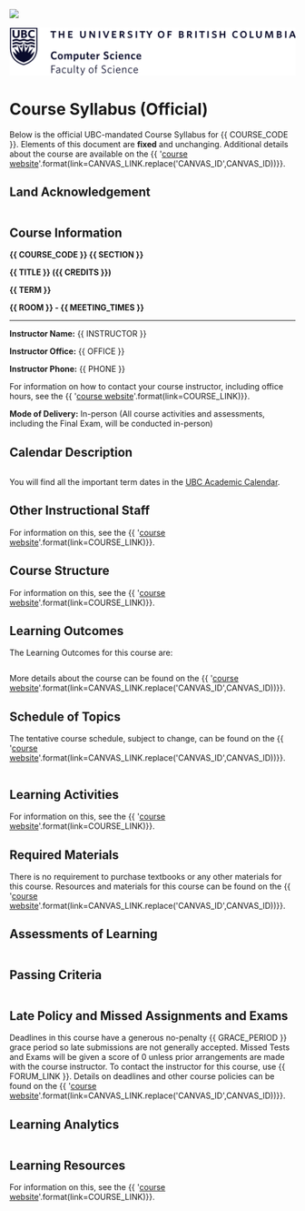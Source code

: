 ![](../images/header.jpg)

![](../images/UBC_CS.png)

# Course Syllabus (Official)

Below is the official UBC-mandated Course Syllabus for {{ COURSE_CODE }}.
Elements of this document are **fixed** and unchanging.
Additional details about the course are available on the {{ '[course website]({link})'.format(link=CANVAS_LINK.replace('CANVAS_ID',CANVAS_ID))}}.

## Land Acknowledgement

```{include} syllabus_bits/land_acknowledgement.md
```

## Course Information

**{{ COURSE_CODE }} {{ SECTION }}**

**{{ TITLE }} ({{ CREDITS }})**

**{{ TERM }}**

**{{ ROOM }} - {{ MEETING_TIMES }}**

---

**Instructor Name:** {{ INSTRUCTOR }}

**Instructor Office:** {{ OFFICE }}

**Instructor Phone:** {{ PHONE }}

For information on how to contact your course instructor, including office hours, see the {{ '[course website]({link})'.format(link=COURSE_LINK)}}.

**Mode of Delivery:** In-person (All course activities and assessments, including the Final Exam, will be conducted in-person)

## Calendar Description

```{include} syllabus_bits/calendar_entry.md
```

You will find all the important term dates in the [UBC Academic Calendar](https://vancouver.calendar.ubc.ca/dates-and-deadlines).

## Other Instructional Staff

For information on this, see the {{ '[course website]({link})'.format(link=COURSE_LINK)}}.

## Course Structure

For information on this, see the {{ '[course website]({link})'.format(link=COURSE_LINK)}}.

## Learning Outcomes

The Learning Outcomes for this course are: 

```{include} syllabus_bits/course_LOs.md
```

More details about the course can be found on the {{ '[course website]({link})'.format(link=CANVAS_LINK.replace('CANVAS_ID',CANVAS_ID))}}.

## Schedule of Topics

The tentative course schedule, subject to change, can be found on the {{ '[course website]({link})'.format(link=CANVAS_LINK.replace('CANVAS_ID',CANVAS_ID))}}.

```{include} syllabus_bits/schedule.md
```

## Learning Activities

For information on this, see the {{ '[course website]({link})'.format(link=COURSE_LINK)}}.

## Required Materials

There is no requirement to purchase textbooks or any other materials for this course.
Resources and materials for this course can be found on the {{ '[course website]({link})'.format(link=CANVAS_LINK.replace('CANVAS_ID',CANVAS_ID))}}.

## Assessments of Learning

```{include} syllabus_bits/grading_practices_simple.md
```

## Passing Criteria

```{include} syllabus_bits/passing_requirement.md
```

## Late Policy and Missed Assignments and Exams

Deadlines in this course have a generous no-penalty {{ GRACE_PERIOD }} grace period so late submissions are not generally accepted.
Missed Tests and Exams will be given a score of 0 unless prior arrangements are made with the course instructor.
To contact the instructor for this course, use {{ FORUM_LINK }}.
Details on deadlines and other course policies can be found on the {{ '[course website]({link})'.format(link=CANVAS_LINK.replace('CANVAS_ID',CANVAS_ID))}}.

## Learning Analytics

```{include} syllabus_bits/learning_analytics.md
```

## Learning Resources

For information on this, see the {{ '[course website]({link})'.format(link=COURSE_LINK)}}.

```{include} syllabus_bits/policies.md
```